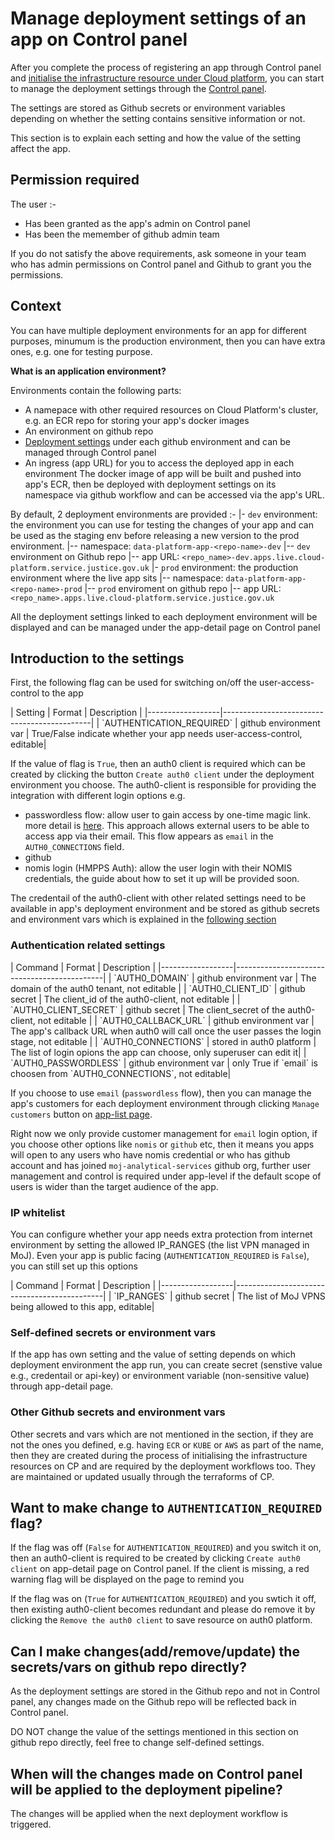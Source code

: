 # Manage deployment settings of an app on Control panel

After you complete the process of registering an app through Control panel and [initialise the infrastructure resource under Cloud platform](https://user-guide.cloud-platform.service.justice.gov.uk/documentation/getting-started/cloud-platform-cli.html#functions), you can start to manage the deployment settings through the [Control panel](https://controlpanel.services.analytical-platform.service.justice.gov.uk/).

The settings are stored as Github secrets or environment variables depending on whether the setting contains sensitive information or not. 

This section is to explain each setting and how the value of the setting affect the app.

## Permission required

The user :-
- Has been granted as the app's admin on Control panel
- Has been the memember of github admin team

If you do not satisfy the above requirements, ask someone in your team who has admin permissions on Control panel and Github to grant you the permissions.

## Context 

You can have multiple deployment environments for an app for different purposes, minumum is the production environment, then you can have extra ones, e.g. one for testing purpose. 

**What is an application environment?**

Environments contain the following parts:
- A namepace with other required resources on Cloud Platform's cluster, e.g. an ECR repo for storing your app's docker images
- An environment on github repo
- [Deployment settings](#introduction-to-the-settings) under each github environment and can be managed through Control panel
- An ingress (app URL) for you to access the deployed app in each environment 
The docker image of app will be built and pushed into app's ECR, then be deployed with deployment settings on its namespace via github workflow and can be accessed via the app's URL. 

By default,  2 deployment environments are provided :-
|- `dev` environment:  the environment you can use for testing the changes of your app and can be used as the staging env before releasing a new version to the prod environment.
|-- namespace: `data-platform-app-<repo-name>-dev`
|-- `dev` environment on Github repo
|-- app URL: `<repo_name>-dev.apps.live.cloud-platform.service.justice.gov.uk`
|- `prod` environment:  the production environment where the live app sits 
|-- namespace: `data-platform-app-<repo-name>-prod`
|-- `prod` enviroment on github repo
|-- app URL: `<repo_name>.apps.live.cloud-platform.service.justice.gov.uk`

All the deployment settings linked to each deployment environment will be displayed and can be managed under the app-detail page on Control panel

## Introduction to the settings 

First,  the following flag can be used for switching on/off the user-access-control to the app
<div style="height:0px;font-size:0px;">&nbsp;</div>
| Setting | Format | Description |
|------------------|---------------------------------------------|
| `AUTHENTICATION_REQUIRED` | github environment var | True/False indicate whether your app needs user-access-control, editable|
<div style="height:0px;font-size:0px;">&nbsp;</div>

If the value of flag is `True`, then an auth0 client is required which can be created by clicking the button 
`Create auth0 client` under the deployment environment you choose. The auth0-client is responsible for providing the integration with different login options e.g. 
- passwordless flow: allow user to gain access by one-time magic link. more detail is [here](https://auth0.com/docs/authenticate/passwordless/authentication-methods/email-magic-link). This approach allows external users to be able to access app via their email. This flow appears as `email` in the `AUTH0_CONNECTIONS` field.
- github 
- nomis login (HMPPS Auth): allow the user login with their NOMIS credentials, the guide about how to set it up will be provided soon.

The credentail of the auth0-client with other related settings need to be available in app's deployment environment and be stored as github secrets and environment vars which is explained in the [following section](#authentication-related-settings)

### Authentication related settings

<div style="height:0px;font-size:0px;">&nbsp;</div>
| Command | Format | Description |
|------------------|---------------------------------------------|
| `AUTH0_DOMAIN`   |  github environment var | The domain of the auth0 tenant, not editable  |
| `AUTH0_CLIENT_ID`      | github secret | The client_id of the auth0-client, not editable |
| `AUTH0_CLIENT_SECRET`  | github secret | The client_secret of the auth0-client, not editable |
| `AUTH0_CALLBACK_URL`  | github environment var | The app's callback URL when auth0 will call once the user passes the login stage, not editable |
| `AUTH0_CONNECTIONS`  | stored in auth0 platform | The list of login opions the app can choose, only superuser can edit it|
| `AUTH0_PASSWORDLESS`  | github environment var | only True if `email` is choosen from `AUTH0_CONNECTIONS`, not editable|
<div style="height:0px;font-size:0px;">&nbsp;</div>

If you choose to use `email` (`passwordless` flow),  then you can manage the app's customers for each deployment environment through clicking `Manage customers` button on [app-list page](https://controlpanel.services.analytical-platform.service.justice.gov.uk/webapp-data/). 

Right now we only provide customer management for `email` login option,  if you choose other options like `nomis` or `github` etc, then it means you apps will open to any users who have nomis credential or who has github account and has joined `moj-analytical-services` github org,  further user management and control is required under app-level if the default scope of users is wider than the target audience of the app.

### IP whitelist

You can configure whether your app needs extra protection from internet environment by setting the allowed IP_RANGES (the list VPN managed in MoJ). Even your app is public facing (`AUTHENTICATION_REQUIRED` is `False`), you can still set up this options

<div style="height:0px;font-size:0px;">&nbsp;</div>
| Command | Format | Description |
|------------------|---------------------------------------------|
| `IP_RANGES`      | github secret | The list of MoJ VPNS being allowed to this app, editable|
<div style="height:0px;font-size:0px;">&nbsp;</div>

### Self-defined secrets or environment vars

If the app has own setting and the value of setting depends on which deployment environment the app run,  you can create secret (senstive value e.g., credentail or api-key) or environment variable (non-sensitive value) through app-detail page. 

### Other Github secrets and environment vars

Other secrets and vars which are not mentioned in the section, if they are not the ones you defined, e.g. having `ECR` or `KUBE` or `AWS` as part of the name,  then they are created during the process of initialising the infrastructure resources on CP and are required by the deployment workflows too.  They are maintained or updated usually through the terraforms of CP.

## Want to make change to `AUTHENTICATION_REQUIRED` flag?

If the flag was off (`False` for `AUTHENTICATION_REQUIRED`) and you switch it on,  then an auth0-client is required to be created by clicking `Create auth0 client` on app-detail page on Control panel. If the client is missing,  a red warning flag will be displayed on the page to remind you

If the flag was on (`True` for `AUTHENTICATION_REQUIRED`) and you swtich it off,  then existing auth0-client becomes redundant and please do remove it by clicking the `Remove the auth0 client` to save resource on auth0 platform. 

## Can I make changes(add/remove/update) the secrets/vars on github repo directly?

As the deployment settings are stored in the Github repo and not in Control panel,  any changes made on the Github repo will be reflected back in Control panel.

DO NOT change the value of the settings mentioned in this section on github repo directly, feel free to change self-defined settings.

## When will the changes made on Control panel will be applied to the deployment pipeline?

The changes will be applied when the next deployment workflow is triggered. 
